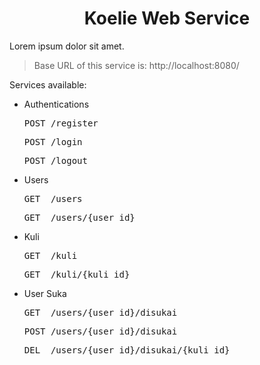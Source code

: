 <h1 align="center">Koelie Web Service</h1>

Lorem ipsum dolor sit amet.

> Base URL of this service is: http://localhost:8080/

Services available:

- Authentications
  <pre>POST /register</pre>
  <pre>POST /login</pre>
  <pre>POST /logout</pre>

- Users
  <pre>GET  /users</pre>
  <pre>GET  /users/{user_id}</pre>

- Kuli
  <pre>GET  /kuli</pre>
  <pre>GET  /kuli/{kuli_id}</pre>

- User Suka
  <pre>GET  /users/{user_id}/disukai</pre>
  <pre>POST /users/{user_id}/disukai</pre>
  <pre>DEL  /users/{user_id}/disukai/{kuli_id}</pre>
